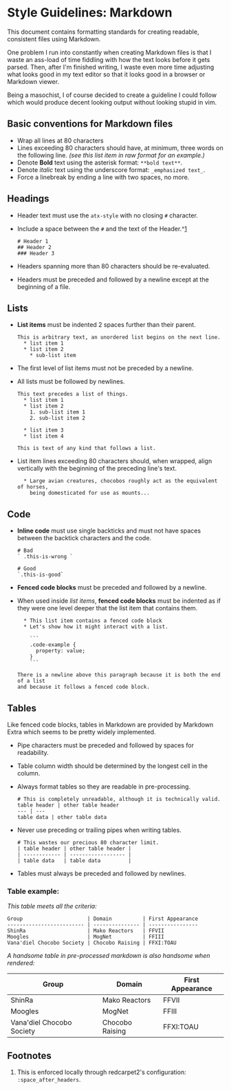 # Style Guidelines: Markdown
This document contains formatting standards for creating readable, consistent
files using Markdown.

One problem I run into constantly when creating Markdown
files is that I waste an ass-load of time fiddling with how the text looks
before it gets parsed. Then, after I'm finished writing, I waste even more time
adjusting what looks good in my text editor so that it looks good in a
browser or Markdown viewer.

Being a masochist, I of course decided to create a guideline I could follow
which would produce decent looking output without looking stupid in vim.

## Basic conventions for Markdown files

  * Wrap all lines at 80 characters
  * Lines exceeding 80 characters should have, at minimum, three words on
    the following line.
    _(see this list item in raw format for an example.)_
  * Denote **Bold** text using the asterisk format: `**bold text**`.
  * Denote _italic_ text using the underscore format: `_emphasized text_`.
  * Force a linebreak by ending a line with two spaces, no more.

## Headings

  * Header text must use the `atx-style` with no closing `#` character.
  * Include a space between the `#` and the text of the Header.^[1](#1)

    ```
    # Header 1
    ## Header 2
    ### Header 3
    ```

  * Headers spanning more than 80 characters should be re-evaluated.
  * Headers must be preceded and followed by a newline except at the beginning
    of a file.

## Lists

  * **List items** must be indented 2 spaces further than their parent.

    ```
    This is arbitrary text, an unordered list begins on the next line.
      * list item 1
      * list item 2
        * sub-list item
    ```

  * The first level of list items must not be preceded by a newline.
  * All lists must be followed by newlines.

    ```
    This text precedes a list of things.
      * list item 1
      * list item 2
        1. sub-list item 1
        2. sub-list item 2

      * list item 3
      * list item 4

    This is text of any kind that follows a list.
    ```

  * List item lines exceeding 80 characters should, when wrapped, align
    vertically with the beginning of the preceding line's text.

    ```
      * Large avian creatures, chocobos roughly act as the equivalent of horses,
        being domesticated for use as mounts...
    ```

## Code

  * **Inline code** must use single backticks and must not have spaces between
    the backtick characters and the code.

    ```
    # Bad
    ` .this-is-wrong `

    # Good
    `.this-is-good`
    ```

  * **Fenced code blocks** must be preceded and followed by a newline.
  * When used inside _list items_, **fenced code blocks** must be indented as if
    they were one level deeper that the list item that contains them.

    ```
      * This list item contains a fenced code block
      * Let's show how it might interact with a list.

        ```
        .code-example {
          property: value;
        }
        ```

    There is a newline above this paragraph because it is both the end of a list
    and because it follows a fenced code block.
    ```

## Tables
Like fenced code blocks, tables in Markdown are provided by Markdown Extra which
seems to be pretty widely implemented.

  * Pipe characters must be preceded and followed by spaces for readability.
  * Table column width should be determined by the longest cell in the column.
  * Always format tables so they are readable in pre-processing.

    ```
    # This is completely unreadable, although it is technically valid.
    table header | other table header
    --- | ---
    table data | other table data
    ```

  * Never use preceding or trailing pipes when writing tables.

    ```
    # This wastes our precious 80 character limit.
    | table header | other table header |
    | ------------ | ------------------ |
    | table data   | table data         |
    ```

  * Tables must always be preceded and followed by newlines.

### Table example:

_This table meets all the criteria:_

```
Group                     | Domain          | First Appearance
------------------------- | --------------- | ----------------
ShinRa                    | Mako Reactors   | FFVII
Moogles                   | MogNet          | FFIII
Vana'diel Chocobo Society | Chocobo Raising | FFXI:TOAU
```

_A handsome table in pre-processed markdown is also handsome when rendered:_

Group                     | Domain          | First Appearance
------------------------- | --------------- | ----------------
ShinRa                    | Mako Reactors   | FFVII
Moogles                   | MogNet          | FFIII
Vana'diel Chocobo Society | Chocobo Raising | FFXI:TOAU


## Footnotes
  1. This is enforced locally through redcarpet2's configuration:
     `:space_after_headers`.
     <a id="1"></a>

